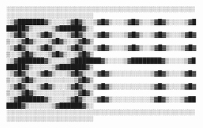 ░░░░░░░░░░░░░░░░░░░░░░░░░░░░░░░░░░░░░░░░░░░░░░░░░░░░░░░░░░░░░░░░░░░░░░░░░
░▒▓███████▓▒░░░░▒▓█▓▒░░▒▓█▓▒░░░▒▓█▓▒░░▒▓█▓▒░░░░▒▓██████▓▒░░░░░▒▓██████▓▒░ 
░▒▓█▓▒░░▒▓█▓▒░░░▒▓█▓▒░░▒▓█▓▒░░░▒▓█▓▒░░▒▓█▓▒░░░▒▓█▓▒░░▒▓█▓▒░░░▒▓█▓▒░░▒▓█▓▒ 
░▒▓█▓▒░░▒▓█▓▒░░░▒▓█▓▒░░▒▓█▓▒░░░▒▓█▓▒░░▒▓█▓▒░░░▒▓█▓▒░░▒▓█▓▒░░░▒▓█▓▒░░▒▓█▓▒ 
░▒▓███████▓▒░░░░▒▓███████▓▒░░░░▒▓████████▓▒░░░░▒▓██████▓▒░░░░░▒▓███████▓▒ 
░▒▓█▓▒░░▒▓█▓▒░░░▒▓█▓▒░░▒▓█▓▒░░░░░░░░░░▒▓█▓▒░░░▒▓█▓▒░░▒▓█▓▒░░░░░░░░░░▒▓█▓▒ 
░▒▓█▓▒░░▒▓█▓▒░░░▒▓█▓▒░░▒▓█▓▒░░░░░░░░░░▒▓█▓▒░░░▒▓█▓▒░░▒▓█▓▒░░░░░░░░░░▒▓█▓▒ 
░▒▓███████▓▒░░░░▒▓█▓▒░░▒▓█▓▒░░░░░░░░░░▒▓█▓▒░░░▒▓██████▓▒░░░░░░▒▓██████▓▒░ 
░░░░░░░░░░░░░░░░░░░░░░░░░░░░░░░░░░░░░░░░░░░░░░░░░░░░░░░░░░░░░░░░░░░░░░░░░                                                                                                                                                   
